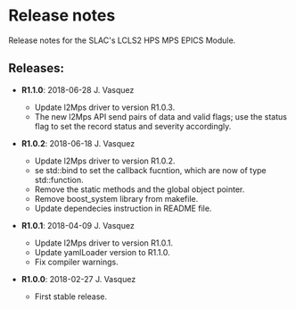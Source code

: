 # Release notes

Release notes for the SLAC's LCLS2 HPS MPS EPICS Module.

## Releases:
* __R1.1.0__: 2018-06-28 J. Vasquez
  * Update l2Mps driver to version R1.0.3.
  * The new l2Mps API send pairs of data and valid flags; use 
    the status flag to set the record status and severity 
    accordingly.

* __R1.0.2__: 2018-06-18 J. Vasquez
  * Update l2Mps driver to version R1.0.2.
  * se std::bind to set the callback fucntion, which are now of 
    type std::function.
  * Remove the static methods and the global object pointer.
  * Remove boost_system library from makefile.
  * Update dependecies instruction in README file.

* __R1.0.1__: 2018-04-09 J. Vasquez
  * Update l2Mps driver to version R1.0.1.
  * Update yamlLoader version to R1.1.0.
  * Fix compiler warnings.

* __R1.0.0__: 2018-02-27 J. Vasquez
  * First stable release.
